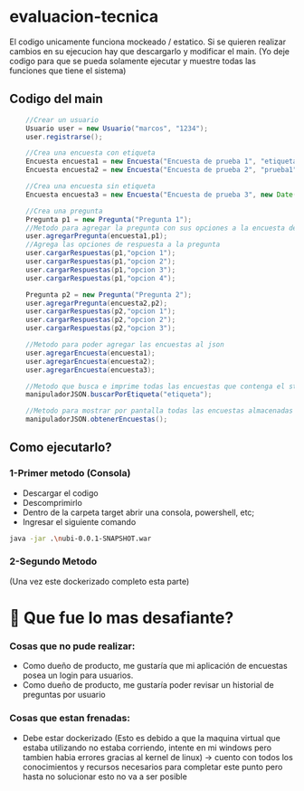 # evaluacion-tecnica
El codigo unicamente funciona mockeado / estatico. Si se quieren realizar cambios en su ejecucion hay que descargarlo
y modificar el main.
(Yo deje codigo para que se pueda solamente ejecutar y muestre todas las funciones que tiene el sistema)

## Codigo del main
```java
	//Crear un usuario
	Usuario user = new Usuario("marcos", "1234");
	user.registrarse();

	//Crea una encuesta con etiqueta
	Encuesta encuesta1 = new Encuesta("Encuesta de prueba 1", "etiqueta", new Date(122, 03, 15));
	Encuesta encuesta2 = new Encuesta("Encuesta de prueba 2", "prueba1", new Date(122, 03, 15));

	//Crea una encuesta sin etiqueta
	Encuesta encuesta3 = new Encuesta("Encuesta de prueba 3", new Date(122, 02, 03));

	//Crea una pregunta
	Pregunta p1 = new Pregunta("Pregunta 1");
	//Metodo para agregar la pregunta con sus opciones a la encuesta deseada
	user.agregarPregunta(encuesta1,p1);
	//Agrega las opciones de respuesta a la pregunta
	user.cargarRespuestas(p1,"opcion 1");
	user.cargarRespuestas(p1,"opcion 2");
	user.cargarRespuestas(p1,"opcion 3");
	user.cargarRespuestas(p1,"opcion 4");

	Pregunta p2 = new Pregunta("Pregunta 2");
	user.agregarPregunta(encuesta2,p2);
	user.cargarRespuestas(p2,"opcion 1");
	user.cargarRespuestas(p2,"opcion 2");
	user.cargarRespuestas(p2,"opcion 3");

	//Metodo para poder agregar las encuestas al json
	user.agregarEncuesta(encuesta1);
	user.agregarEncuesta(encuesta2);
	user.agregarEncuesta(encuesta3);

	//Metodo que busca e imprime todas las encuestas que contenga el string ingresado
	manipuladorJSON.buscarPorEtiqueta("etiqueta");

	//Metodo para mostrar por pantalla todas las encuestas almacenadas en el archivo 
	manipuladorJSON.obtenerEncuestas();
```

## Como ejecutarlo?
### 1-Primer metodo (Consola)
- Descargar el codigo
- Descomprimirlo
- Dentro de la carpeta target abrir una consola, powershell, etc;
- Ingresar el siguiente comando
```bash
java -jar .\nubi-0.0.1-SNAPSHOT.war
```
### 2-Segundo Metodo
(Una vez este dockerizado completo esta parte)


# :stop_sign: Que fue lo mas desafiante?

### Cosas que no pude realizar:
- Como dueño de producto, me gustaría que mi aplicación de encuestas posea un login para usuarios.
- Como dueño de producto, me gustaría poder revisar un historial de preguntas por usuario

### Cosas que estan frenadas: 
 - Debe estar dockerizado (Esto es debido a que la maquina virtual que estaba utilizando no estaba corriendo, intente en mi windows pero tambien habia errores gracias al kernel
 de linux) -> cuento con todos los conocimientos y recursos necesarios para completar este punto pero hasta no solucionar esto no va a ser posible


